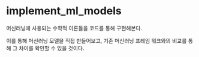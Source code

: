 # implement_ml_models

머신러닝에 사용되는 수학적 이론들을 코드를 통해 구현해본다. 

이를 통해 머신러닝 모델을 직접 만들어보고, 기존 머신러닝 프레임 워크와의 비교를 통해 그 차이를 확인할 수 있을 것이다.
